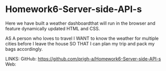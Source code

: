 # Homework6-Server-side-API-s
Here we have built a weather dashboardthat will run in the browser and feature dynamically updated HTML and CSS.

AS A person who loves to travel
I WANT to know the weather for multiple cities before I leave the house
SO THAT I can plan my trip and pack my bags accordingly.

LINKS:
GitHub: https://github.com/prigh-a/Homework6-Server-side-API-s
Web: 